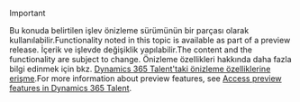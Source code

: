 > [!IMPORTANT]
> <span data-ttu-id="ae668-101">Bu konuda belirtilen işlev önizleme sürümünün bir parçası olarak kullanılabilir.</span><span class="sxs-lookup"><span data-stu-id="ae668-101">Functionality noted in this topic is available as part of a preview release.</span></span> <span data-ttu-id="ae668-102">İçerik ve işlevde değişiklik yapılabilir.</span><span class="sxs-lookup"><span data-stu-id="ae668-102">The content and the functionality are subject to change.</span></span> <span data-ttu-id="ae668-103">Önizleme özellikleri hakkında daha fazla bilgi edinmek için bkz. [Dynamics 365 Talent'taki önizleme özelliklerine erişme](../access-preview-feature.md).</span><span class="sxs-lookup"><span data-stu-id="ae668-103">For more information about preview features, see [Access preview features in Dynamics 365 Talent](../access-preview-feature.md).</span></span>
